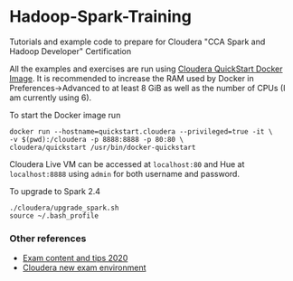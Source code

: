 # Hadoop-Spark-Training
Tutorials and example code to prepare for Cloudera "CCA Spark and Hadoop Developer" Certification

All the examples and exercises are run using [Cloudera QuickStart Docker Image](https://hub.docker.com/r/cloudera/quickstart/). It is recommended to increase the RAM used by Docker in Preferences->Advanced to at least 8 GiB as well as the number of CPUs (I am currently using 6). 

To start the Docker image run
```
docker run --hostname=quickstart.cloudera --privileged=true -it \
-v $(pwd):/cloudera -p 8888:8888 -p 80:80 \
cloudera/quickstart /usr/bin/docker-quickstart
```
Cloudera Live VM can be accessed at `localhost:80` and Hue at `localhost:8888` using `admin` for both username and password.

To upgrade to Spark 2.4
```
./cloudera/upgrade_spark.sh
source ~/.bash_profile
```

### Other references
- [Exam content and tips 2020](https://towardsdatascience.com/clouderas-cca-175-the-2020-update-what-changed-what-didn-t-and-how-to-prepare-for-the-exam-716413ff1f15)
- [Cloudera new exam environment](https://ondemand.cloudera.com/courses/course-v1:Cloudera+CertPrep+101/courseware/f39b99b8d41849beb5b2453d539059fe/e4ae1c3be51349e685f5dc016fabd3a9/?activate_block_id=block-v1%3ACloudera%2BCertPrep%2B101%2Btype%40sequential%2Bblock%40e4ae1c3be51349e685f5dc016fabd3a9)
